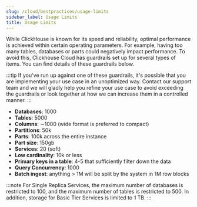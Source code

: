 ```yaml
---
slug: /cloud/bestpractices/usage-limits
sidebar_label: Usage Limits
title: Usage Limits
---
```


While ClickHouse is known for its speed and reliability, optimal performance is achieved within certain operating parameters. For example, having too many tables, databases or parts could negatively impact performance. To avoid this, Clickhouse Cloud has guardrails set up for several types of items. You can find details of these guardrails below.

:::tip
If you've run up against one of these guardrails, it's possible that you are implementing your use case in an unoptimized way. Contact our support team and we will gladly help you refine your use case to avoid exceeding the guardrails or look together at how we can increase them in a controlled manner. 
:::

- **Databases**: 1000
- **Tables**: 5000
- **Columns**: ∼1000 (wide format is preferred to compact)
- **Partitions**: 50k
- **Parts**: 100k across the entire instance
- **Part size**: 150gb
- **Services**: 20 (soft)
- **Low cardinality**: 10k or less
- **Primary keys in a table**: 4-5 that sufficiently filter down the data
- **Query Concurrency**: 1000
- **Batch ingest**: anything > 1M will be split by the system in 1M row blocks

:::note
For Single Replica Services, the maximum number of databases is restricted to 100, and the maximum number of tables is restricted to 500. In addition, storage for Basic Tier Services is limited to 1 TB.
:::


